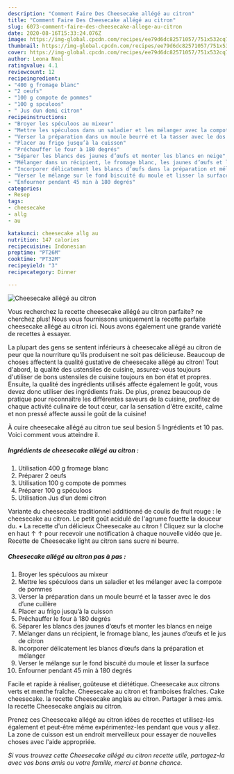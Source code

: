 ```yaml
---
description: "Comment Faire Des Cheesecake allégé au citron"
title: "Comment Faire Des Cheesecake allégé au citron"
slug: 6073-comment-faire-des-cheesecake-allege-au-citron
date: 2020-08-16T15:33:24.076Z
image: https://img-global.cpcdn.com/recipes/ee79d6dc82571057/751x532cq70/cheesecake-allege-au-citron-photo-principale-de-la-recette.jpg
thumbnail: https://img-global.cpcdn.com/recipes/ee79d6dc82571057/751x532cq70/cheesecake-allege-au-citron-photo-principale-de-la-recette.jpg
cover: https://img-global.cpcdn.com/recipes/ee79d6dc82571057/751x532cq70/cheesecake-allege-au-citron-photo-principale-de-la-recette.jpg
author: Leona Neal
ratingvalue: 4.1
reviewcount: 12
recipeingredient:
- "400 g fromage blanc"
- "2 oeufs"
- "100 g compote de pommes"
- "100 g spculoos"
- " Jus dun demi citron"
recipeinstructions:
- "Broyer les spéculoos au mixeur"
- "Mettre les spéculoos dans un saladier et les mélanger avec la compote de pommes"
- "Verser la préparation dans un moule beurré et la tasser avec le dos d’une cuillère"
- "Placer au frigo jusqu’à la cuisson"
- "Préchauffer le four à 180 degrés"
- "Séparer les blancs des jaunes d’œufs et monter les blancs en neige"
- "Mélanger dans un récipient, le fromage blanc, les jaunes d’œufs et le jus de citron"
- "Incorporer délicatement les blancs d’œufs dans la préparation et mélanger"
- "Verser le mélange sur le fond biscuité du moule et lisser la surface"
- "Enfourner pendant 45 min à 180 degrés"
categories:
- Resep
tags:
- cheesecake
- allg
- au

katakunci: cheesecake allg au 
nutrition: 147 calories
recipecuisine: Indonesian
preptime: "PT26M"
cooktime: "PT32M"
recipeyield: "3"
recipecategory: Dinner

---
```



![Cheesecake allégé au citron](https://img-global.cpcdn.com/recipes/ee79d6dc82571057/751x532cq70/cheesecake-allege-au-citron-photo-principale-de-la-recette.jpg)

Vous recherchez la recette cheesecake allégé au citron parfaite? ne cherchez plus! Nous vous fournissons uniquement la recette parfaite cheesecake allégé au citron ici. Nous avons également une grande variété de recettes à essayer.

La plupart des gens se sentent inférieurs à cheesecake allégé au citron de peur que la nourriture qu'ils produisent ne soit pas délicieuse. Beaucoup de choses affectent la qualité gustative de cheesecake allégé au citron! Tout d'abord, la qualité des ustensiles de cuisine, assurez-vous toujours d'utiliser de bons ustensiles de cuisine toujours en bon état et propres. Ensuite, la qualité des ingrédients utilisés affecte également le goût, vous devez donc utiliser des ingrédients frais. De plus, prenez beaucoup de pratique pour reconnaître les différentes saveurs de la cuisine, profitez de chaque activité culinaire de tout cœur, car la sensation d'être excité, calme et non pressé affecte aussi le goût de la cuisine!

<!--inarticleads1-->

À cuire cheesecake allégé au citron tue seul besion 5 Ingrédients et 10 pas. Voici comment vous atteindre il.

##### Ingrédients de cheesecake allégé au citron :

1. Utilisation 400 g fromage blanc
1. Préparer 2 oeufs
1. Utilisation 100 g compote de pommes
1. Préparer 100 g spéculoos
1. Utilisation  Jus d’un demi citron


Variante du cheesecake traditionnel additionné de coulis de fruit rouge : le cheesecake au citron. Le petit goût acidulé de l&#39;agrume fouette la douceur du. • La recette d&#39;un délicieux Cheesecake au citron ! Cliquez sur la cloche en haut ↑ ↑ pour recevoir une notification à chaque nouvelle vidéo que je. Recette de Cheesecake light au citron sans sucre ni beurre. 

<!--inarticleads2-->

##### Cheesecake allégé au citron pas à pas :

1. Broyer les spéculoos au mixeur
1. Mettre les spéculoos dans un saladier et les mélanger avec la compote de pommes
1. Verser la préparation dans un moule beurré et la tasser avec le dos d’une cuillère
1. Placer au frigo jusqu’à la cuisson
1. Préchauffer le four à 180 degrés
1. Séparer les blancs des jaunes d’œufs et monter les blancs en neige
1. Mélanger dans un récipient, le fromage blanc, les jaunes d’œufs et le jus de citron
1. Incorporer délicatement les blancs d’œufs dans la préparation et mélanger
1. Verser le mélange sur le fond biscuité du moule et lisser la surface
1. Enfourner pendant 45 min à 180 degrés


Facile et rapide à réaliser, goûteuse et diététique. Cheesecake aux citrons verts et menthe fraîche. Cheesecake au citron et framboises fraîches. Cake cheesecake. la recette Cheesecake anglais au citron. Partager à mes amis. la recette Cheesecake anglais au citron. 

<!--inarticleads1-->

<p>
Prenez ces Cheesecake allégé au citron idées de recettes et utilisez-les également et peut-être même expérimentez-les pendant que vous y allez. La zone de cuisson est un endroit merveilleux pour essayer de nouvelles choses avec l'aide appropriée.
</p>

<p>
<i>Si vous trouvez cette Cheesecake allégé au citron recette utile, partagez-la avec vos bons amis ou votre famille, merci et bonne chance.</i>
</p>
